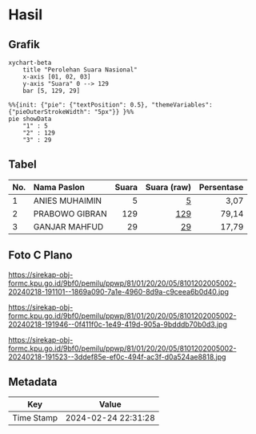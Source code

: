 # Hasil

## Grafik

```mermaid
xychart-beta
    title "Perolehan Suara Nasional"
    x-axis [01, 02, 03]
    y-axis "Suara" 0 --> 129
    bar [5, 129, 29]
```

```mermaid
%%{init: {"pie": {"textPosition": 0.5}, "themeVariables": {"pieOuterStrokeWidth": "5px"}} }%%
pie showData
    "1" : 5
    "2" : 129
    "3" : 29
```

## Tabel

| No. | Nama Paslon    | Suara | Suara (raw) | Persentase |
|:--- |:-------------- | -----:| -----------:| ----------:|
| 1   | ANIES MUHAIMIN | 5     | [5][p-1]    | 3,07       |
| 2   | PRABOWO GIBRAN | 129   | [129][p-2]  | 79,14      |
| 3   | GANJAR MAHFUD  | 29    | [29][p-3]   | 17,79      |


[p-1]: https://github.com/gigit-pemilu/pemilu-2024/blob/main/pilpres/hitung-suara/sub/81-maluku/sub/01-maluku-tengah/sub/20-seram-utara-barat/sub/2005-karlutu-kara/sub/002-tps/sub/paslon-1.txt
[p-2]: https://github.com/gigit-pemilu/pemilu-2024/blob/main/pilpres/hitung-suara/sub/81-maluku/sub/01-maluku-tengah/sub/20-seram-utara-barat/sub/2005-karlutu-kara/sub/002-tps/sub/paslon-2.txt
[p-3]: https://github.com/gigit-pemilu/pemilu-2024/blob/main/pilpres/hitung-suara/sub/81-maluku/sub/01-maluku-tengah/sub/20-seram-utara-barat/sub/2005-karlutu-kara/sub/002-tps/sub/paslon-3.txt

## Foto C Plano

https://sirekap-obj-formc.kpu.go.id/9bf0/pemilu/ppwp/81/01/20/20/05/8101202005002-20240218-191101--1869a090-7a1e-4960-8d9a-c9ceea6b0d40.jpg

https://sirekap-obj-formc.kpu.go.id/9bf0/pemilu/ppwp/81/01/20/20/05/8101202005002-20240218-191946--0f411f0c-1e49-419d-905a-9bdddb70b0d3.jpg

https://sirekap-obj-formc.kpu.go.id/9bf0/pemilu/ppwp/81/01/20/20/05/8101202005002-20240218-191523--3ddef85e-ef0c-494f-ac3f-d0a524ae8818.jpg


## Metadata

| Key        | Value               |
| ---------- | ------------------- |
| Time Stamp | 2024-02-24 22:31:28 |



